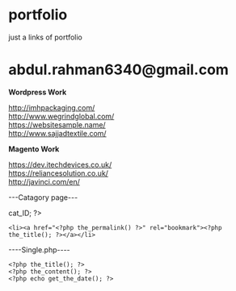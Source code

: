# portfolio
just a links of portfolio

<h1>abdul.rahman6340@gmail.com</h1>

<b>Wordpress Work</b>

http://imhpackaging.com/  <br>
http://www.wegrindglobal.com/  <br>
https://websitesample.name/  <br>
http://www.sajjadtextile.com/   <br>


<b>Magento Work</b>

https://dev.itechdevices.co.uk/    <br>
https://reliancesolution.co.uk/    <br>
http://javinci.com/en/    <br>

---Catagory page---
<?php $page_object = get_queried_object(); ?>
<?php $categoryID= $page_object->cat_ID; ?>

<?php query_posts("cat=$categoryID"); ?>
<?php if ( have_posts() ) : while ( have_posts() ) : the_post(); ?>
    <li><a href="<?php the_permalink() ?>" rel="bookmark"><?php the_title(); ?></a></li>
<?php endwhile; endif; ?>




----Single.php----
<?php if (have_posts()) : while (have_posts()) : the_post(); ?>

	<?php the_title(); ?>
	<?php the_content(); ?>
	<?php echo get_the_date(); ?>

<?php endwhile; ?>
<?php endif; ?>
